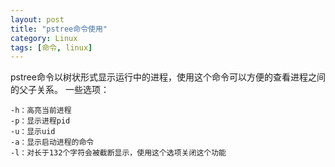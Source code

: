 ```yaml
---
layout: post
title: "pstree命令使用"
category: Linux
tags: [命令, linux]
---
```


pstree命令以树状形式显示运行中的进程，使用这个命令可以方便的查看进程之间的父子关系。
一些选项：

    -h：高亮当前进程
    -p：显示进程pid
    -u：显示uid
    -a：显示启动进程的命令
    -l：对长于132个字符会被截断显示，使用这个选项关闭这个功能

